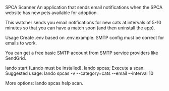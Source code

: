 SPCA Scanner
An application that sends email notifications when the SPCA website has new pets available for adoption.

This watcher sends you email notifications for new cats at intervals of 5-10 minutes so that you can have a match soon (and then uninstall the app).

Usage
Create .env based on .env.example.
SMTP config must be correct for emails to work.

You can get a free basic SMTP account from SMTP service providers like SendGrid.

lando start (Lando must be installed).
lando spcas; Execute a scan.
Suggested usage: lando spcas -v --category=cats --email --interval 10

More options: lando spcas help scan.
